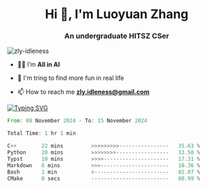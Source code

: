 <h1 align="center">Hi 👋, I'm Luoyuan Zhang</h1>

<h3 align="center">An undergraduate HITSZ CSer</h3>

<p align="left"> <img src="https://komarev.com/ghpvc/?username=zly-idleness&label=Profile%20views&color=0e75b6&style=flat" alt="zly-idleness" /> </p>


- 👨‍💻 I’m **All in AI**

- 🌱 I'm tring to find more fun in real life

- 📫 How to reach me **zly.idleness@gmail.com**



[![Typing SVG](https://readme-typing-svg.herokuapp.com?font=Fira+Code&pause=1000&width=435&lines=I+Maybe+Slow)](https://git.io/typing-svg)


<!--START_SECTION:waka-->

```rust
From: 08 November 2024 - To: 15 November 2024

Total Time: 1 hr 1 min

C++        22 mins         >>>>>>>>>----------------   35.63 %
Python     20 mins         >>>>>>>>-----------------   33.50 %
Typst      10 mins         >>>>---------------------   17.31 %
Markdown   6 mins          >>>----------------------   10.36 %
Bash       1 min           >------------------------   02.07 %
CMake      0 secs          -------------------------   00.99 %
```

<!--END_SECTION:waka-->


